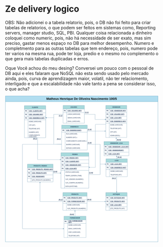 # Ze delivery logico

OBS:
Não adicionei o a tabela relatorio, pois, o DB não foi feito para criar tabelas de relatorios, o que podem ser feitos em sistemas como, Reporting servers, manager studio, SQL, PBI.
Qualquer coisa relacionada a dinheiro coloquei como numeric, pois, não há necessidade de ser exato, mas sim preciso, gastar menos espaço no DB para melhor desempenho.
Numero e completmento para as outras tabelas que tem endereço, pois, numero pode ter varios na mesma rua, pode ter loja, predio e o mesmo no complemento o que gera mais tabelas duplicadas e erros. 

Oque Você achou do meu desing?
Conversei um pouco com o pessoal de DB aqui e eles falaram que NoSQL não esta sendo usado pelo mercado ainda, pois, curva de aprendizagem maior, volatil, não ter relaciomento, interligado e que a escalabilidade não vale tanto a pena se considerar isso, o que acha?

![IMG](./zedelivery-LOGICO.drawio.png)

